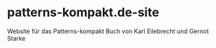 # patterns-kompakt.de-site
Website für das Patterns-kompakt Buch von Karl Eilebrecht und Gernot Starke
